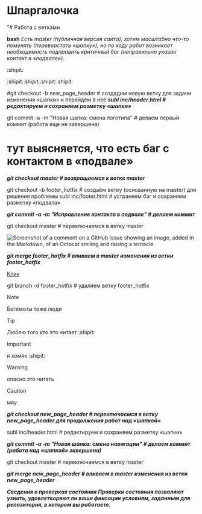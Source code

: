 # Шпаргалочка
"# Работа с ветками

 **bash**
_Есть master (публичная версия сайта), хотим масштабно что-то поменять (переверстать «шапку»), но по ходу работ возникает необходимость подправить критичный баг (неправильно указан контакт в «подвале»)._

:shipit:

:shipit::shipit::shipit::shipit:

#git checkout -b new_page_header # создадим новую ветку для задачи изменения «шапки» и перейдём в неё
***subl inc/header.html # редактируем и сохраняем разметку «шапки»***

git commit -a -m "Новая шапка: смена логотипа" # делаем первый коммит (работа еще не завершена)
# тут выясняется, что есть баг с контактом в «подвале»
**_git checkout master # возвращаемся к ветке master_**

git checkout -b footer_hotfix # создаём ветку (основанную на master) для решения проблемы
subl inc/footer.html # устраняем баг и сохраняем разметку «подвала»

**_git commit -a -m "Исправление контакта в подвале" # делаем коммит_**

git checkout master # переключаемся в ветку master

![Screenshot of a comment on a GitHub issue showing an image, added in the Markdown, of an Octocat smiling and raising a tentacle.](https://i.getgems.io/sRFb1Mhy9voLE_ddT6On9PzWU6FtLAjbVkXGVYwdSJA/rs:fill:1000:0:1/g:ce/czM6Ly9nZXRnZW1zLW5mdC9uZnQvYy82NjIwMWRmYTgwMTM0NDE2Mjc5OTMwMWIvMTIzL2ltYWdlLnBuZw)

**_git merge footer_hotfix # вливаем в master изменения из ветки footer_hotfix_**

[Клик](https://pages.github.com/)



git branch -d footer_hotfix # удаляем ветку footer_hotfix

> [!NOTE]
> Бегемоты тоже люди

> [!TIP]
> Люблю того кто это читает :shipit:

> [!IMPORTANT]
> я хомяк :shipit:

> [!WARNING]
> опасно это читать

> [!CAUTION]
> мяу

**_git checkout new_page_header # переключаемся в ветку new_page_header для продолжения работ над «шапкой»_**

subl inc/header.html # редактируем и сохраняем разметку «шапки»

**_git commit -a -m "Новая шапка: смена навигации" # делаем коммит (работа над «шапкой» завершена)_**

git checkout master # переключаемся в ветку master

**_git merge new_page_header # вливаем в master изменения из ветки new_page_header_**

**_Сведения о проверках состояния
Проверки состояния позволяют узнать, удовлетворяют ли ваши фиксации условиям, заданным для репозитория, в котором вы работаете._**
